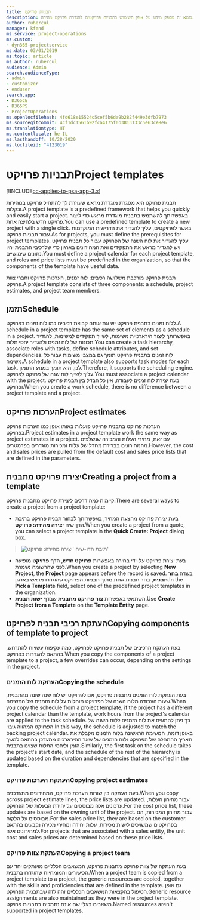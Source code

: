 ```yaml
---
title: תבניות פרויקט
description: נושא זה מספק מידע על אופן השימוש בתבניות פרויקטים להגדרת פרויקט מהירה.
author: ruhercul
manager: kfend
ms.service: project-operations
ms.custom:
- dyn365-projectservice
ms.date: 03/01/2019
ms.topic: article
ms.author: ruhercul
audience: Admin
search.audienceType:
- admin
- customizer
- enduser
search.app:
- D365CE
- D365PS
- ProjectOperations
ms.openlocfilehash: 4fd618e15524c5cef5b6da9b282f449e3dfb7973
ms.sourcegitcommit: 4cf1dc1561b92fca4175f0b3813133c5e63ce8e6
ms.translationtype: HT
ms.contentlocale: he-IL
ms.lasthandoff: 10/28/2020
ms.locfileid: "4123019"
---
```

# <a name="project-templates"></a><span data-ttu-id="b68b0-103">תבניות פרויקט</span><span class="sxs-lookup"><span data-stu-id="b68b0-103">Project templates</span></span> 

[!INCLUDE[cc-applies-to-psa-app-3.x](../includes/cc-applies-to-psa-app-3x.md)]

<span data-ttu-id="b68b0-104">תבנית פרויקט היא מסגרת מוגדרת מראש שעוזרת לך להתחיל פרויקט במהירות ובקלות.</span><span class="sxs-lookup"><span data-stu-id="b68b0-104">A project template is a predefined framework that helps you quickly and easily start a project.</span></span> <span data-ttu-id="b68b0-105">באפשרותך להשתמש בתבנית מוגדרת מראש כדי ליצור פרויקט חדש בלחיצה אחת.</span><span class="sxs-lookup"><span data-stu-id="b68b0-105">You can use a predefined template to create a new project with a single click.</span></span> <span data-ttu-id="b68b0-106">באשר לפרויקטים, עליך להגדיר את הדרישות המוקדמות עבור תבניות פרויקט.</span><span class="sxs-lookup"><span data-stu-id="b68b0-106">As for projects, you must define the prerequisites for project templates.</span></span> <span data-ttu-id="b68b0-107">עליך להגדיר את לוח השנה של הפרויקט עבור כל תבנית פרויקט ויש להגדיר מראש את התפקידים ואת המחירונים בארגון כדי שלרכיבי התבנית יהיו נתונים שימושיים.</span><span class="sxs-lookup"><span data-stu-id="b68b0-107">You must define a project calendar for each project template, and roles and price lists must be predefined in the organization, so that the components of the template have useful data.</span></span>

<span data-ttu-id="b68b0-108">תבנית פרויקט מורכבת משלושה רכיבים: לוח זמנים, הערכות פרויקט וחברי צוות פרויקט.</span><span class="sxs-lookup"><span data-stu-id="b68b0-108">A project template consists of three components: a schedule, project estimates, and project team members.</span></span>

## <a name="schedule"></a><span data-ttu-id="b68b0-109">תזמן</span><span class="sxs-lookup"><span data-stu-id="b68b0-109">Schedule</span></span>

<span data-ttu-id="b68b0-110">ללוח זמנים בתבנית פרויקט יש את אותה קבוצת רכיבים כמו לוח זמנים בפרויקט.</span><span class="sxs-lookup"><span data-stu-id="b68b0-110">A schedule in a project template has the same set of elements as a schedule in a project.</span></span> <span data-ttu-id="b68b0-111">באפשרותך ליצור הירארכיית משימות, לשייך תפקידים למשימות, להגדיר תכונות של לוח זמנים ולהגדיר יחסי תלות.</span><span class="sxs-lookup"><span data-stu-id="b68b0-111">You can create a task hierarchy, associate roles with tasks, define schedule attributes, and set dependencies.</span></span> <span data-ttu-id="b68b0-112">לוח זמנים בתבנית פרויקט תומך גם במצבי משימות עבור כל משימה.</span><span class="sxs-lookup"><span data-stu-id="b68b0-112">A schedule in a project template also supports task modes for each task.</span></span> <span data-ttu-id="b68b0-113">לכן, הוא תומך במנוע התזמון.</span><span class="sxs-lookup"><span data-stu-id="b68b0-113">Therefore, it supports the scheduling engine.</span></span> <span data-ttu-id="b68b0-114">עליך לשייך לוח שנה של פרויקט לפרויקט.</span><span class="sxs-lookup"><span data-stu-id="b68b0-114">You must associate a project calendar with the project.</span></span> <span data-ttu-id="b68b0-115">בעת יצירת לוח זמנים לעבודה, אין כל הבדל בין תבנית פרויקט ופרויקט.</span><span class="sxs-lookup"><span data-stu-id="b68b0-115">When you create a work schedule, there is no difference between a project template and a project.</span></span>

## <a name="project-estimates"></a><span data-ttu-id="b68b0-116">הערכות פרויקט</span><span class="sxs-lookup"><span data-stu-id="b68b0-116">Project estimates</span></span>

<span data-ttu-id="b68b0-117">הערכות פרויקט בתבנית פרויקט פועלות באותו אופן כמו הערכות פרויקט בפרויקט.</span><span class="sxs-lookup"><span data-stu-id="b68b0-117">Project estimates in a project template work the same way as project estimates in a project.</span></span> <span data-ttu-id="b68b0-118">עם זאת, מחירי העלות והמכירה שנשלפים מהמחירונים בברירת מחדל של עלות ומכירות מוגדרים בפרמטרים.</span><span class="sxs-lookup"><span data-stu-id="b68b0-118">However, the cost and sales prices are pulled from the default cost and sales price lists that are defined in the parameters.</span></span>

## <a name="creating-a-project-from-a-template"></a><span data-ttu-id="b68b0-119">יצירת פרויקט מתבנית</span><span class="sxs-lookup"><span data-stu-id="b68b0-119">Creating a project from a template</span></span>
 
<span data-ttu-id="b68b0-120">קיימות כמה דרכים ליצירת פרויקט מתבנית פרויקט:</span><span class="sxs-lookup"><span data-stu-id="b68b0-120">There are several ways to create a project from a project template:</span></span>

- <span data-ttu-id="b68b0-121">בעת יצירת פרויקט מהצעת המחיר, באפשרותך לבחור תבנית פרויקט בתיבת הדן-שיח **יצירה מהירה: פרויקט**.</span><span class="sxs-lookup"><span data-stu-id="b68b0-121">When you create a project from a quote, you can select a project template in the **Quick Create: Project** dialog box.</span></span>

> ![תיבת הדו-שיח 'יצירה מהירה: פרויקט'](media/project-11.png)

- <span data-ttu-id="b68b0-123">בעת יצירת פרויקט על-ידי בחירה באפשרות **פרויקט חדש**, הדף **פרויקט** מופיעה לפני שהרשומה נשמרת.</span><span class="sxs-lookup"><span data-stu-id="b68b0-123">When you create a project by selecting **New Project**, the **Project** page appears before the record is saved.</span></span> <span data-ttu-id="b68b0-124">בשדה **בחר תבנית**, בחר תבנית אחת מתוך תבניות הפרויקט שהוגדרו מראש בארגון.</span><span class="sxs-lookup"><span data-stu-id="b68b0-124">In the **Pick a Template** field, select one of the predefined project templates in the organization.</span></span>
- <span data-ttu-id="b68b0-125">השתמש באפשרות **צור פרויקט מתבנית** שבדף **ישות תבנית**.</span><span class="sxs-lookup"><span data-stu-id="b68b0-125">Use **Create Project from a Template** on the **Template Entity** page.</span></span>

## <a name="copying-components-of-template-to-project"></a><span data-ttu-id="b68b0-126">העתקת רכיבי תבנית לפרויקט</span><span class="sxs-lookup"><span data-stu-id="b68b0-126">Copying components of template to project</span></span>

<span data-ttu-id="b68b0-127">בעת העתקת הרכיבים של תבנית פרויקט לפרויקט, כמה עקיפות עשויות להתרחש, בהתאם להגדרות בפרויקט.</span><span class="sxs-lookup"><span data-stu-id="b68b0-127">When you copy the components of a project template to a project, a few overrides can occur, depending on the settings in the project.</span></span>

### <a name="copying-the-schedule"></a><span data-ttu-id="b68b0-128">העתקת לוח הזמנים</span><span class="sxs-lookup"><span data-stu-id="b68b0-128">Copying the schedule</span></span>

<span data-ttu-id="b68b0-129">בעת העתקת לוח הזמנים מתבנית פרויקט, אם לפרויקט יש לוח שנה שונה מהתבנית, שעות העבודה מלוח השנה של הפרויקט מוחלות על לוח הזמנים של המשימה.</span><span class="sxs-lookup"><span data-stu-id="b68b0-129">When you copy the schedule from a project template, if the project has a different project calendar than the template, work hours from the project's calendar are applied to the task schedule.</span></span> <span data-ttu-id="b68b0-130">כך ניתן להתאים את לוח הזמנים ללוח השנה של הפרויקט המהווה גיבוי.</span><span class="sxs-lookup"><span data-stu-id="b68b0-130">In this way, the schedule is adjusted to match the backing project calendar.</span></span> <span data-ttu-id="b68b0-131">באופן דומה, המשימה הראשונה בלוח הזמנים מקבלת את תאריך ההתחלה של הפרויקט ולוח הזמנים של שאר ההירארכיה מתעדכן בהתאם למשך הזמן וליחסי התלות שצוינו בתבנית.</span><span class="sxs-lookup"><span data-stu-id="b68b0-131">Similarly, the first task on the schedule takes the project's start date, and the schedule of the rest of the hierarchy is updated based on the duration and dependencies that are specified in the template.</span></span> 

### <a name="copying-project-estimates"></a><span data-ttu-id="b68b0-132">העתקת הערכות פרויקט</span><span class="sxs-lookup"><span data-stu-id="b68b0-132">Copying project estimates</span></span> 

<span data-ttu-id="b68b0-133">בעת העתקה בין שורות הערכת פרויקט, המחירונים מתעדכנים.</span><span class="sxs-lookup"><span data-stu-id="b68b0-133">When you copy across project estimate lines, the price lists are updated.</span></span> <span data-ttu-id="b68b0-134">עבור מחירון העלות, עדכונים אלה מבוססים על יחידת הבעלות של הפרויקט.</span><span class="sxs-lookup"><span data-stu-id="b68b0-134">For the cost price list, these updates are based on the owning unit of the project.</span></span> <span data-ttu-id="b68b0-135">עבור מחירון המכירות, הם מבוססים על הלקוח.</span><span class="sxs-lookup"><span data-stu-id="b68b0-135">For the sales price list, they are based on the customer.</span></span> <span data-ttu-id="b68b0-136">בפרויקטים שמשויכים לישות מכירות, עלות יחידה ומחירי מכירה נקבעים בהתאם למחירונים אלה.</span><span class="sxs-lookup"><span data-stu-id="b68b0-136">For projects that are associated with a sales entity, the unit cost and sales prices are determined based on these price lists.</span></span>

### <a name="copying-a-project-team"></a><span data-ttu-id="b68b0-137">העתקת צוות פרויקט</span><span class="sxs-lookup"><span data-stu-id="b68b0-137">Copying a project team</span></span>

<span data-ttu-id="b68b0-138">בעת העתקה של צוות פרויקט מתבנית פרויקט, המשאבים הכלליים מועתקים יחד עם הכישורים והמומחיות שהוגדרו בתבנית.</span><span class="sxs-lookup"><span data-stu-id="b68b0-138">When a project team is copied from a project template to a project, the generic resources are copied, together with the skills and proficiencies that are defined in the template.</span></span> <span data-ttu-id="b68b0-139">גם אופן הטיפול בהקצאות המשאבים הכלליים זהה לזה שבתבנית הפרויקט.</span><span class="sxs-lookup"><span data-stu-id="b68b0-139">Generic resource assignments are also maintained as they were in the project template.</span></span> <span data-ttu-id="b68b0-140">משאבים בעלי שם אינם נתמכים בתבניות פרויקט.</span><span class="sxs-lookup"><span data-stu-id="b68b0-140">Named resources aren't supported in project templates.</span></span>

